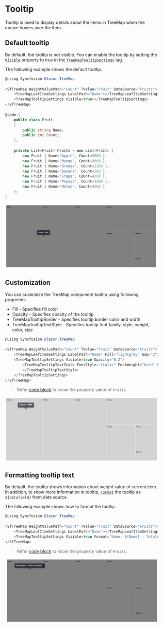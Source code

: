 # Tooltip

Tooltip is used to display details about the items in TreeMap when the mouse hovers over the item.

## Default tooltip

By default, the tooltip is not visible. You can enable the tooltip by setting the [`Visible`](https://help.syncfusion.com/cr/aspnetcore-blazor/Syncfusion.Blazor~Syncfusion.Blazor.TreeMap.TreeMapTooltipSettings~Visible.html) property to true in the [`TreeMapTooltipSettings`](https://help.syncfusion.com/cr/aspnetcore-blazor/Syncfusion.Blazor~Syncfusion.Blazor.TreeMap.TreeMapTooltipSettings_members.html) tag.

The following example shows the default tooltip.

```csharp
@using Syncfusion.Blazor.TreeMap

<SfTreeMap WeightValuePath="Count" TValue="Fruit" DataSource="Fruits">
    <TreeMapLeafItemSettings LabelPath="Name"></TreeMapLeafItemSettings>
    <TreeMapTooltipSettings Visible=true></TreeMapTooltipSettings>
</SfTreeMap>

@code {
    public class Fruit
    {
        public string Name;
        public int Count;
    };

    private List<Fruit> Fruits = new List<Fruit> {
        new Fruit { Name="Apple", Count=5000 },
        new Fruit { Name="Mango", Count=3000 },
        new Fruit { Name="Orange", Count=2300 },
        new Fruit { Name="Banana", Count=500 },
        new Fruit { Name="Grape", Count=4300 },
        new Fruit { Name="Papaya", Count=1200 },
        new Fruit { Name="Melon", Count=4500 }
    };
}
```

![TreeMap with tooltip](images/Tooltip/Tooltip.png)

## Customization

You can customize the TreeMap component tooltip using following properties.
* Fill - Specifies fill color
* Opacity - Specifies opacity of the tooltip
* TreeMapTooltipBorder - Specifies tooltip border color and width
* TreeMapTooltipTextStyle - Specifies tooltip font family, style, weight, color, size

```csharp
@using Syncfusion.Blazor.TreeMap

<SfTreeMap WeightValuePath="Count" TValue="Fruit" DataSource="Fruits">
    <TreeMapLeafItemSettings LabelPath="Name" Fill="lightgray" Gap="2"></TreeMapLeafItemSettings>
    <TreeMapTooltipSettings Visible=true Opacity="0.2">
        <TreeMapTooltipTextStyle FontStyle="italic" FontWeight="bold" Size="15">
        </TreeMapTooltipTextStyle>
    </TreeMapTooltipSettings>
</SfTreeMap>
```

> Refer [code block](#default-tooltip) to know the property value of `Fruits`.

![TreeMap with custom tooltip](images/Tooltip/custom-tooltip.png)

## Formatting tooltip text

By default, the tooltip shows information about weight value of current item. In addition, to show more information in tooltip, [`Format`](https://help.syncfusion.com/cr/aspnetcore-blazor/Syncfusion.Blazor~Syncfusion.Blazor.TreeMap.TreeMapTooltipSettings~Format.html) the tooltip as `${datafield}` from data source.

The following example shows how to format the tooltip.

```csharp
@using Syncfusion.Blazor.TreeMap

<SfTreeMap WeightValuePath="Count" TValue="Fruit" DataSource="Fruits">
    <TreeMapLeafItemSettings LabelPath="Name"></TreeMapLeafItemSettings>
    <TreeMapTooltipSettings Visible=true Format="Name: ${Name} - TotalCount: ${Count}"></TreeMapTooltipSettings>
</SfTreeMap>
```

> Refer [code block](#default-tooltip) to know the property value of `Fruits`.

![TreeMap with tooltip formating option](images/Tooltip/TooltipFormat.png)
